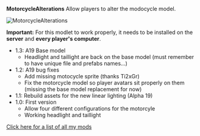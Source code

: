 **MotorcycleAlterations** Allow players to alter the modocycle model.

![MotorcycleAlterations](https://raw.githubusercontent.com/Laotseu/7dtdMods/master/MotorcycleAlterations/MotorcycleAlterations.png)

**Important:** For this modlet to work properly, it needs to be installed on the **server** and **every player's computer**.

* 1.3: A19 Base model
  * Headlight and taillight are back on the base model (must remember to have unique file and prefabs names...)
* 1.2: A19 bug fixes
  * Add missing motocycle sprite (thanks Ti2xGr)
  * Fix the motorcycle model so player avatars sit properly on them (missing the base model replacement for now)
* 1.1: Rebuild assets for the new linear lighting (Alpha 19)
* 1.0: First version 
  * Allow four different configurations for the motorcyle 
  * Working headlight and taillight

[Click here for a list of all my mods](https://github.com/Laotseu/7dtdMods/blob/master/README.md)
